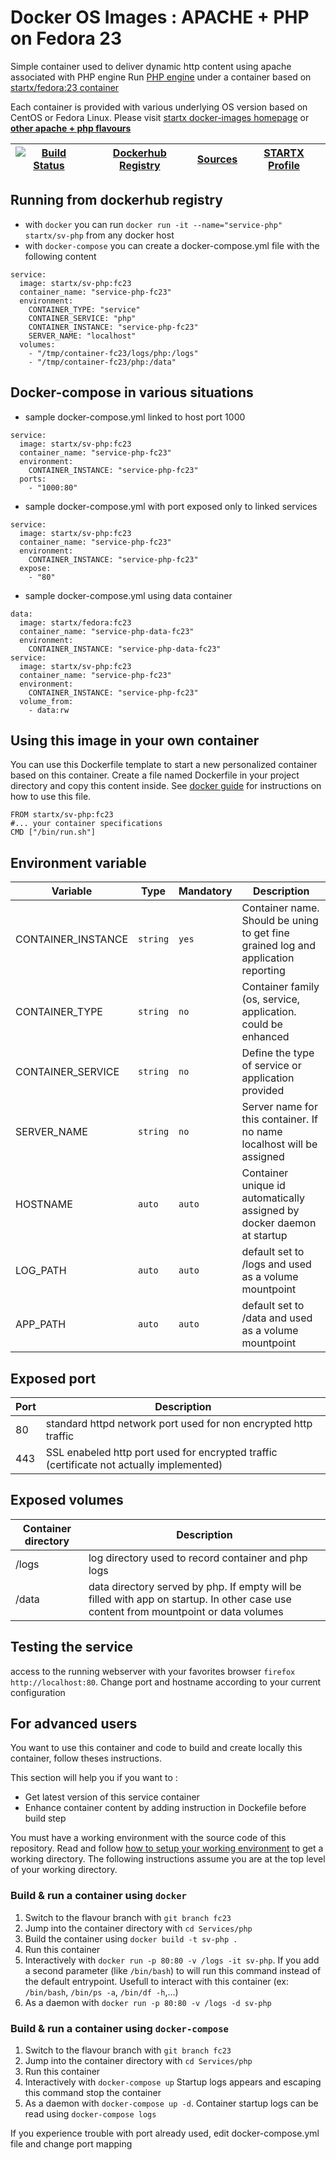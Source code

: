 # Docker OS Images : APACHE + PHP on Fedora 23

Simple container used to deliver dynamic http content using apache associated with PHP engine
Run [PHP engine](https://www.php.net) under a container 
based on [startx/fedora:23 container](https://hub.docker.com/r/startx/fedora)

Each container is provided with various underlying OS version based on CentOS or 
Fedora Linux. Please visit [startx docker-images homepage](https://github.com/startxfr/docker-images/)
or **[other apache + php flavours](https://github.com/startxfr/docker-images/Services/php/#available-flavours)**

| [![Build Status](https://travis-ci.org/startxfr/docker-images.svg)](https://travis-ci.org/startxfr/docker-images) | [Dockerhub Registry](https://hub.docker.com/r/startx/sv-php/) | [Sources](https://github.com/startxfr/docker-images/Services/php)             | [STARTX Profile](https://github.com/startxfr) | 
|-------------------------------------------------------------------------------------------------------------------|---------------------------------------------------------------|-------------------------------------------------------------------------------|-----------------------------------------------|

## Running from dockerhub registry

* with `docker` you can run `docker run -it --name="service-php" startx/sv-php` from any docker host
* with `docker-compose` you can create a docker-compose.yml file with the following content
```
service:
  image: startx/sv-php:fc23
  container_name: "service-php-fc23"
  environment:
    CONTAINER_TYPE: "service"
    CONTAINER_SERVICE: "php"
    CONTAINER_INSTANCE: "service-php-fc23"
    SERVER_NAME: "localhost"
  volumes:
    - "/tmp/container-fc23/logs/php:/logs"
    - "/tmp/container-fc23/php:/data"
```

## Docker-compose in various situations

* sample docker-compose.yml linked to host port 1000
```
service:
  image: startx/sv-php:fc23
  container_name: "service-php-fc23"
  environment:
    CONTAINER_INSTANCE: "service-php-fc23"
  ports:
    - "1000:80"
```
* sample docker-compose.yml with port exposed only to linked services
```
service:
  image: startx/sv-php:fc23
  container_name: "service-php-fc23"
  environment:
    CONTAINER_INSTANCE: "service-php-fc23"
  expose:
    - "80"
```
* sample docker-compose.yml using data container
```
data:
  image: startx/fedora:fc23
  container_name: "service-php-data-fc23"
  environment:
    CONTAINER_INSTANCE: "service-php-data-fc23"
service:
  image: startx/sv-php:fc23
  container_name: "service-php-fc23"
  environment:
    CONTAINER_INSTANCE: "service-php-fc23"
  volume_from:
    - data:rw
```

## Using this image in your own container

You can use this Dockerfile template to start a new personalized container based on this container. Create a file named Dockerfile in your project directory and copy this content inside. See [docker guide](http://docs.docker.com/engine/reference/builder/) for instructions on how to use this file.
 ```
FROM startx/sv-php:fc23
#... your container specifications
CMD ["/bin/run.sh"]
```

## Environment variable

| Variable                  | Type     | Mandatory | Description                                                              |
|---------------------------|----------|-----------|--------------------------------------------------------------------------|
| CONTAINER_INSTANCE        | `string` | `yes`     | Container name. Should be uning to get fine grained log and application reporting
| CONTAINER_TYPE            | `string` | `no`      | Container family (os, service, application. could be enhanced 
| CONTAINER_SERVICE         | `string` | `no`      | Define the type of service or application provided
| SERVER_NAME               | `string` | `no`      | Server name for this container. If no name localhost will be assigned
| HOSTNAME                  | `auto`   | `auto`    | Container unique id automatically assigned by docker daemon at startup
| LOG_PATH                  | `auto`   | `auto`    | default set to /logs and used as a volume mountpoint
| APP_PATH                  | `auto`   | `auto`    | default set to /data and used as a volume mountpoint

## Exposed port

| Port  | Description                                                              |
|-------|--------------------------------------------------------------------------|
| 80    | standard httpd network port used for non encrypted http traffic
| 443   | SSL enabeled http port used for encrypted traffic (certificate not actually implemented)

## Exposed volumes

| Container directory  | Description                                                              |
|----------------------|--------------------------------------------------------------------------|
| /logs                | log directory used to record container and php logs
| /data                | data directory served by php. If empty will be filled with app on startup. In other case use content from mountpoint or data volumes

## Testing the service

access to the running webserver with your favorites browser `firefox http://localhost:80`. Change port and hostname according to your current configuration

## For advanced users

You want to use this container and code to build and create locally this container, follow theses instructions.

This section will help you if you want to :
* Get latest version of this service container
* Enhance container content by adding instruction in Dockefile before build step

You must have a working environment with the source code of this repository. Read and follow [how to setup your working environment](https://github.com/startxfr/docker-images#setup-your-working-environment-mandatory) to get a working directory. The following instructions assume you are at the top level of your working directory.

### Build & run a container using `docker`

1. Switch to the flavour branch with `git branch fc23`
2. Jump into the container directory with `cd Services/php`
3. Build the container using `docker build -t sv-php .`
4. Run this container 
  1. Interactively with `docker run -p 80:80 -v /logs -it sv-php`. If you add a second parameter (like `/bin/bash`) to will run this command instead of the default entrypoint. Usefull to interact with this container (ex: `/bin/bash`, `/bin/ps -a`, `/bin/df -h`,...) 
  2. As a daemon with `docker run -p 80:80 -v /logs -d sv-php`


### Build & run a container using `docker-compose`

1. Switch to the flavour branch with `git branch fc23`
2. Jump into the container directory with `cd Services/php`
3. Run this container 
  1. Interactively with `docker-compose up` Startup logs appears and escaping this command stop the container
  2. As a daemon with `docker-compose up -d`. Container startup logs can be read using `docker-compose logs`

If you experience trouble with port already used, edit docker-compose.yml file and change port mapping
